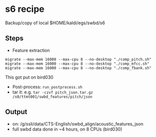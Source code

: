 # s6 recipe
Backup/copy of local $HOME/kaldi/egs/swbd/s6

## Steps
* Feature extraction
```
migrate --max-mem 16000 --max-cpu 8 --no-desktop "./comp_pitch.sh"
migrate --max-mem 16000 --max-cpu 8 --no-desktop "./comp_mfcc.sh"
migrate --max-mem 16000 --max-cpu 8 --no-desktop "./comp_fbank.sh"
```

This got put on bird030

* Post-process: `run_postprocess.sh`
* tar it: e.g. `tar -czvf pitch_json.tar.gz /s0/ttmt001/swbd_features/pitch/json`

## Output
* on: /g/ssli/data/CTS-English/swbd_align/acoustic_features_json
* full swbd data done in ~4 hours, on 8 CPUs (bird030)
